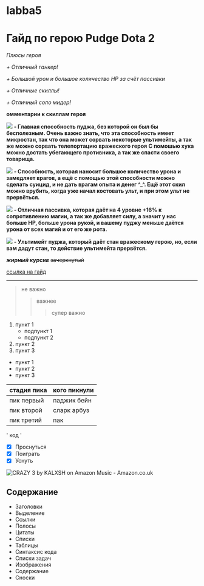 # labba5
# Гайд по герою Pudge Dota 2

*Плюсы героя*

*+ Отличный ганкер!*

*+ Большой урон и большое количество HP за счёт пассивки*

*+ Отличные скиллы!*

*+ Отличный соло мидер!*
  
 **омментарии к скиллам героя**

![](https://dota2.ru/img/heroes/pudge/ability1.jpg) **- Главная способность пуджа, без которой он был бы бесполезным. Очень важно знать, что эта способность имеет микростан, так что она может сорвать некоторые ультимейты, а так же можно сорвать телепортацию вражеского героя**
**С помошью хука можно достать убегающего противника, а так же спасти своего товарища.**

![](https://dota2.ru/img/heroes/pudge/ability2.jpg)
**- Способность, которая наносит большое количество урона и замедляет врагов, а ещё с помощью этой способности можно сделать суицид, и не дать врагам опыта и денег ^_^. Ещё этот скил можно врубить, когда уже начал костовать ульт, и при этом ульт не прервёться.**

![](https://dota2.ru/img/heroes/pudge/ability3.jpg)
**- Отличная пассивка, которая даёт на 4 уровне +16% к сопротивлению магии, а так же добавляет силу, а значит у нас больше HP, больше урона рукой, и вашему пуджу меньше даётся урона от всех магий и от его же рота.**

![](https://dota2.ru/img/heroes/pudge/ability4.jpg)
**- Ультимейт пуджа, который даёт стан вражескому герою, но, если вам дадут стан, то действие ультимейта прервётся.**

***жирный курсив***
 ~~зачеркнутый~~

[ссылка на гайд](https://dota2.ru/guides/34-gajjd-po-pudge/)

---

> не важно
>> важнее
>>> супер важно

1. пункт 1
   - подпункт 1
   - подпункт 2
3. пункт 2
4. пункт 3

- пункт 1
- пункт 2
- пункт 3

| стадия пика | кого пикнули |
| ----------- | ------------ |
| пик первый  | паджик бейн  |
| пик второй  | сларк арбуз  |
| пик третий  | пак          |

' код '

[^1]: **жирный**

- [X] Проснуться
- [x] Поиграть
- [X] Уснуть

![CRAZY 3 by KALXSH on Amazon Music - Amazon.co.uk
](https://m.media-amazon.com/images/I/61oLtfnbYNL._UX358_FMwebp_QL85_.jpg)

## Содержание
- Заголовки  
- Выделение  
- Ссылки  
- Полосы  
- Цитаты  
- Списки  
- Таблицы  
- Синтаксис кода  
- Списки задач  
- Изображения  
- Содержание  
- Сноски
